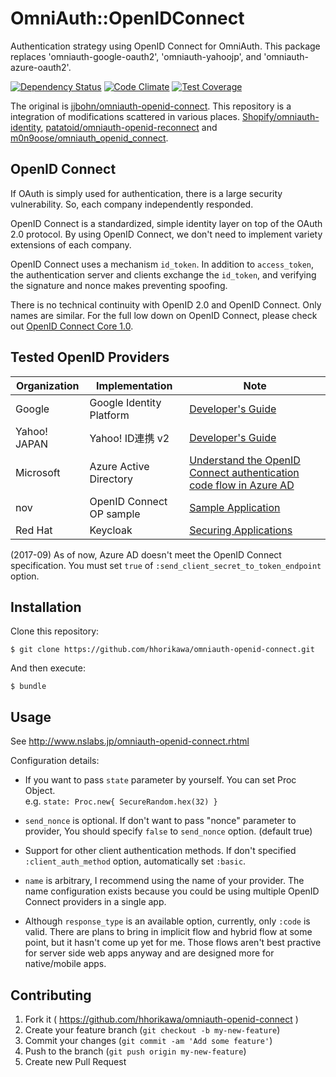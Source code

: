 # OmniAuth::OpenIDConnect

Authentication strategy using OpenID Connect for OmniAuth. This package replaces 'omniauth-google-oauth2', 'omniauth-yahoojp', and 'omniauth-azure-oauth2'.

[![Dependency Status](https://gemnasium.com/badges/github.com/hhorikawa/omniauth-openid-connect.svg)](https://gemnasium.com/github.com/hhorikawa/omniauth-openid-connect)
[![Code Climate](https://codeclimate.com/github/hhorikawa/omniauth-openid-connect/badges/gpa.svg)](https://codeclimate.com/github/hhorikawa/omniauth-openid-connect)
[![Test Coverage](https://codeclimate.com/github/hhorikawa/omniauth-openid-connect/badges/coverage.svg)](https://codeclimate.com/github/hhorikawa/omniauth-openid-connect/coverage)

The original is [jjbohn/omniauth-openid-connect](https://github.com/jjbohn/omniauth-openid-connect). This repository is a integration of modifications scattered in various places. [Shopify/omniauth-identity](https://github.com/Shopify/omniauth-identity), [patatoid/omniauth-openid-reconnect](https://github.com/patatoid/omniauth-openid-reconnect) and [m0n9oose/omniauth_openid_connect](https://github.com/m0n9oose/omniauth_openid_connect).




## OpenID Connect

If OAuth is simply used for authentication, there is a large security vulnerability. So, each company independently responded.

OpenID Connect is a standardized, simple identity layer on top of the OAuth 2.0 protocol. 
By using OpenID Connect, we don't need to implement variety extensions of each company.

OpenID Connect uses a mechanism `id_token`. In addition to `access_token`, the authentication server and clients exchange 
the `id_token`, and verifying the signature and nonce makes preventing spoofing.

There is no technical continuity with OpenID 2.0 and OpenID Connect. Only names are similar.
For the full low down on OpenID Connect, please check out
[OpenID Connect Core 1.0](https://openid.net/specs/openid-connect-core-1_0.html).



## Tested OpenID Providers

|Organization  |Implementation   |Note            |
|--------------|-----------------|----------------|
|Google        |Google Identity Platform |[Developer's Guide](https://developers.google.com/identity/protocols/OpenIDConnect)  |
|Yahoo! JAPAN  |Yahoo! ID連携 v2          |[Developer's Guide](https://developer.yahoo.co.jp/yconnect/v2/) |
|Microsoft     |Azure Active Directory   |[Understand the OpenID Connect authentication code flow in Azure AD](https://docs.microsoft.com/en-us/azure/active-directory/develop/active-directory-protocols-openid-connect-code) |
|nov           |OpenID Connect OP sample |[Sample Application](https://gitlab.com/horiq/openid_connect_sample) |
|Red Hat       |Keycloak           |[Securing Applications](https://www.keycloak.org/docs/latest/securing_apps/)|

(2017-09) As of now, Azure AD doesn't meet the OpenID Connect specification. You must set `true` of  `:send_client_secret_to_token_endpoint` option.

## Installation

Clone this repository:

    $ git clone https://github.com/hhorikawa/omniauth-openid-connect.git



And then execute:

    $ bundle





## Usage

See http://www.nslabs.jp/omniauth-openid-connect.rhtml



Configuration details:

  * If you want to pass `state` parameter by yourself. You can set Proc Object.  
  e.g. `state: Proc.new{ SecureRandom.hex(32) }`
  * `send_nonce` is optional. If don't want to pass "nonce" parameter to provider, You should specify
  `false` to `send_nonce` option. (default true)
  * Support for other client authentication methods. If don't specified
  `:client_auth_method` option, automatically set `:basic`.

  * `name` is arbitrary, I recommend using the name of your provider. The name
  configuration exists because you could be using multiple OpenID Connect
  providers in a single app.
  * Although `response_type` is an available option, currently, only `:code`
  is valid. There are plans to bring in implicit flow and hybrid flow at some
  point, but it hasn't come up yet for me. Those flows aren't best practive for
  server side web apps anyway and are designed more for native/mobile apps.




## Contributing

1. Fork it ( https://github.com/hhorikawa/omniauth-openid-connect )
2. Create your feature branch (`git checkout -b my-new-feature`)
3. Commit your changes (`git commit -am 'Add some feature'`)
4. Push to the branch (`git push origin my-new-feature`)
5. Create new Pull Request
